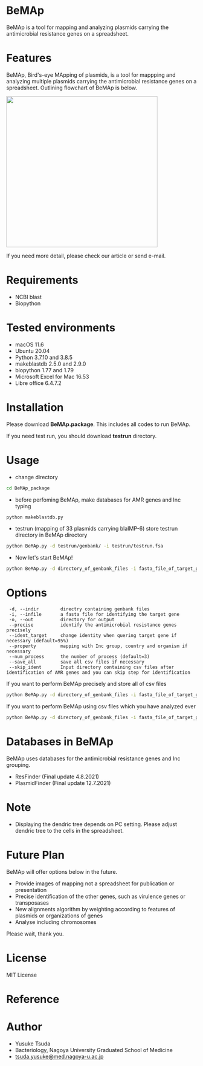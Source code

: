 # BeMAp
BeMAp is a tool for mapping and analyzing plasmids carrying the antimicrobial resistance genes on a spreadsheet.

# Features
BeMAp, Bird's-eye MApping of plasmids, is a tool for mappping and analyzing multiple plasmids carrying the antimicrobial resistance genes on a spreadsheet.
Outlining flowchart of BeMAp is below.

<img src="https://user-images.githubusercontent.com/89430651/138423530-dfa53397-c8b3-4dca-aa56-9d4c8f7a6fed.png" width="400">

If you need more detail, please check our article or send e-mail.


# Requirements 
* NCBI blast
* Biopython

# Tested environments
* macOS 11.6
* Ubuntu 20.04
* Python 3.7.10 and 3.8.5
* makeblastdb 2.5.0 and 2.9.0
* biopython 1.77 and 1.79
* Microsoft Excel for Mac 16.53
* Libre office 6.4.7.2

# Installation
Please download **BeMAp.package**. This includes all codes to run BeMAp.

If you need test run, you should download **testrun** directory.

# Usage
* change directory
```bash
cd BeMAp_package
```

* before perfoming BeMAp, make databases for AMR genes and Inc typing
```bash
python makeblastdb.py
```

* testrun (mapping of 33 plasmids carrying blaIMP-6)
store testrun directory in BeMAp directory
```bash
python BeMAp.py -d testrun/genbank/ -i testrun/testrun.fsa
```

* Now let's start BeMAp!
```bash
python BeMAp.py -d directory_of_genbank_files -i fasta_file_of_target_gene
```

# Options
```
 -d, --indir        directry containing genbank files 
 -i, --infile       a fasta file for identifying the target gene 
 -o, --out          directory for output 
 --precise          identify the antimicrobial resistance genes precisely 
 --ident_target     change identity when quering target gene if necessary (default=95%) 
 --property         mapping with Inc group, country and organism if necessary 
 --num_process      the number of process (default=3) 
 --save_all         save all csv files if necessary 
 --skip_ident       Input directory containing csv files after identification of AMR genes and you can skip step for identification 
```
If you want to perform BeMAp precisely and store all of csv files
```bash
python BeMAp.py -d directory_of_genbank_files -i fasta_file_of_target_gene --precise --save_all
```
If you want to perform BeMAp using csv files which you have analyzed ever
```bash
python BeMAp.py -d directory_of_genbank_files -i fasta_file_of_target_gene --skip_ident directory_of_csv_files_which_AMRs_have_been_identified
```

# Databases in BeMAp
BeMAp uses databases for the antimicrobial resistance genes and Inc grouping.
* ResFinder (Final update 4.8.2021)
* PlasmidFinder (Final update 12.7.2021)

# Note
* Displaying the dendric tree depends on PC setting. Please adjust dendric tree to the cells in the spreadsheet.

# Future Plan
BeMAp will offer options below in the future.

* Provide images of mapping not a spreadsheet for publication or presentation
* Precise identification of the other genes, such as virulence genes or transposases
* New alignments algorithm by weighting according to features of plasmids or organizations of genes
* Analyse including chromosomes

Please wait, thank you.

# License
MIT License

# Reference


# Author
* Yusuke Tsuda
* Bacteriology, Nagoya University Graduated School of Medicine
* tsuda.yusuke@med.nagoya-u.ac.jp
